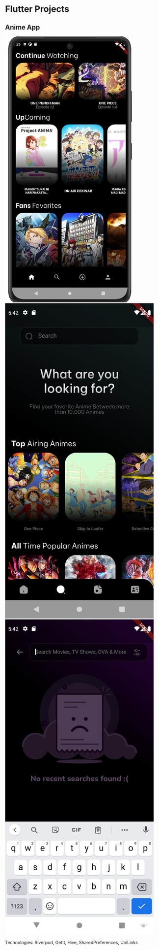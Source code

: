 # Flutter Projects
## Anime App
![Anime](images/anime-app-home1)
![Anime](images/anime-app-search1)
![Anime](images/anime-app-search2)

Technologies: Riverpod, GetIt, Hive, SharedPreferences, UniLinks
